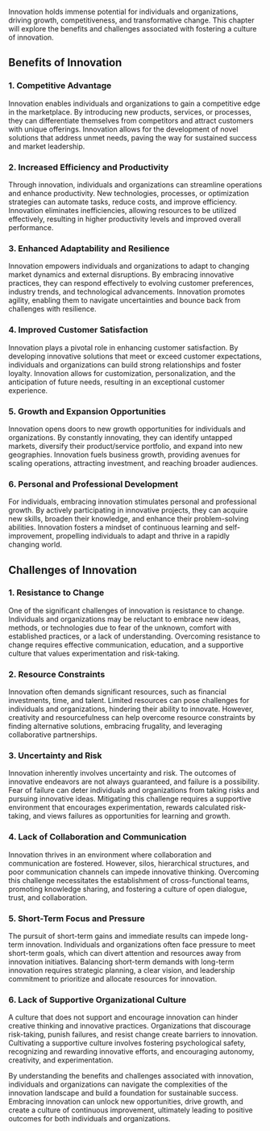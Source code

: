 
Innovation holds immense potential for individuals and organizations, driving growth, competitiveness, and transformative change. This chapter will explore the benefits and challenges associated with fostering a culture of innovation.

Benefits of Innovation
----------------------

### 1. Competitive Advantage

Innovation enables individuals and organizations to gain a competitive edge in the marketplace. By introducing new products, services, or processes, they can differentiate themselves from competitors and attract customers with unique offerings. Innovation allows for the development of novel solutions that address unmet needs, paving the way for sustained success and market leadership.

### 2. Increased Efficiency and Productivity

Through innovation, individuals and organizations can streamline operations and enhance productivity. New technologies, processes, or optimization strategies can automate tasks, reduce costs, and improve efficiency. Innovation eliminates inefficiencies, allowing resources to be utilized effectively, resulting in higher productivity levels and improved overall performance.

### 3. Enhanced Adaptability and Resilience

Innovation empowers individuals and organizations to adapt to changing market dynamics and external disruptions. By embracing innovative practices, they can respond effectively to evolving customer preferences, industry trends, and technological advancements. Innovation promotes agility, enabling them to navigate uncertainties and bounce back from challenges with resilience.

### 4. Improved Customer Satisfaction

Innovation plays a pivotal role in enhancing customer satisfaction. By developing innovative solutions that meet or exceed customer expectations, individuals and organizations can build strong relationships and foster loyalty. Innovation allows for customization, personalization, and the anticipation of future needs, resulting in an exceptional customer experience.

### 5. Growth and Expansion Opportunities

Innovation opens doors to new growth opportunities for individuals and organizations. By constantly innovating, they can identify untapped markets, diversify their product/service portfolio, and expand into new geographies. Innovation fuels business growth, providing avenues for scaling operations, attracting investment, and reaching broader audiences.

### 6. Personal and Professional Development

For individuals, embracing innovation stimulates personal and professional growth. By actively participating in innovative projects, they can acquire new skills, broaden their knowledge, and enhance their problem-solving abilities. Innovation fosters a mindset of continuous learning and self-improvement, propelling individuals to adapt and thrive in a rapidly changing world.

Challenges of Innovation
------------------------

### 1. Resistance to Change

One of the significant challenges of innovation is resistance to change. Individuals and organizations may be reluctant to embrace new ideas, methods, or technologies due to fear of the unknown, comfort with established practices, or a lack of understanding. Overcoming resistance to change requires effective communication, education, and a supportive culture that values experimentation and risk-taking.

### 2. Resource Constraints

Innovation often demands significant resources, such as financial investments, time, and talent. Limited resources can pose challenges for individuals and organizations, hindering their ability to innovate. However, creativity and resourcefulness can help overcome resource constraints by finding alternative solutions, embracing frugality, and leveraging collaborative partnerships.

### 3. Uncertainty and Risk

Innovation inherently involves uncertainty and risk. The outcomes of innovative endeavors are not always guaranteed, and failure is a possibility. Fear of failure can deter individuals and organizations from taking risks and pursuing innovative ideas. Mitigating this challenge requires a supportive environment that encourages experimentation, rewards calculated risk-taking, and views failures as opportunities for learning and growth.

### 4. Lack of Collaboration and Communication

Innovation thrives in an environment where collaboration and communication are fostered. However, silos, hierarchical structures, and poor communication channels can impede innovative thinking. Overcoming this challenge necessitates the establishment of cross-functional teams, promoting knowledge sharing, and fostering a culture of open dialogue, trust, and collaboration.

### 5. Short-Term Focus and Pressure

The pursuit of short-term gains and immediate results can impede long-term innovation. Individuals and organizations often face pressure to meet short-term goals, which can divert attention and resources away from innovation initiatives. Balancing short-term demands with long-term innovation requires strategic planning, a clear vision, and leadership commitment to prioritize and allocate resources for innovation.

### 6. Lack of Supportive Organizational Culture

A culture that does not support and encourage innovation can hinder creative thinking and innovative practices. Organizations that discourage risk-taking, punish failures, and resist change create barriers to innovation. Cultivating a supportive culture involves fostering psychological safety, recognizing and rewarding innovative efforts, and encouraging autonomy, creativity, and experimentation.

By understanding the benefits and challenges associated with innovation, individuals and organizations can navigate the complexities of the innovation landscape and build a foundation for sustainable success. Embracing innovation can unlock new opportunities, drive growth, and create a culture of continuous improvement, ultimately leading to positive outcomes for both individuals and organizations.
